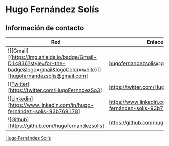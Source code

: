 # Hugo Fernández Solís

## Información de contacto


**Red** | **Enlace**
------------ | -------------
![[Gmail][(https://img.shields.io/badge/Gmail-D14836?style=for-the-badge&logo=gmail&logoColor=white)]][<hugofernandezsolis@gmail.com>] | <hugofernandezsolis@gmail.com>
![[Twitter](https://img.shields.io/badge/Twitter-1DA1F2?style=for-the-badge&logo=twitter&logoColor=white)][<https://twitter.com/HugoFernndezSo3>] | <https://twitter.com/HugoFernndezSo3>
![[Linkedin](https://img.shields.io/badge/LinkedIn-0077B5?style=for-the-badge&logo=linkedin&logoColor=white)][<https://www.linkedin.com/in/hugo-fernández-solís-93b769178>] | <https://www.linkedin.com/in/hugo-fernández-solís-93b769178>
![[Github](https://img.shields.io/badge/GitHub-100000?style=for-the-badge&logo=github&logoColor=white)][<https://github.com/hugofernandezsolis>] | <https://github.com/hugofernandezsolis>


<script type="text/javascript" src="https://platform.linkedin.com/badges/js/profile.js" async defer></script>

<div class="LI-profile-badge"  data-version="v1" data-size="medium" data-locale="es_ES" data-type="horizontal" data-theme="dark" data-vanity="hugo-fernández-solís-93b769178"><a class="LI-simple-link" href='https://es.linkedin.com/in/hugo-fern%C3%A1ndez-sol%C3%ADs-93b769178?trk=profile-badge'>Hugo Fernández Solís</a></div>
